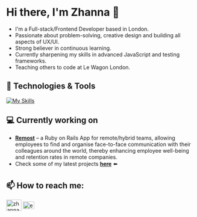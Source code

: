 # Hi there, I'm Zhanna 👋
- I'm a Full-stack/Frontend Developer based in London. 
- Passionate about problem-solving, creative design and building all aspects of UX/UI. 
- Strong believer in continuous learning.
- Currently sharpening my skills in advanced JavaScript and testing frameworks.
- Teaching others to code at Le Wagon London.

## 🔧 Technologies & Tools
[![My Skills](https://skillicons.dev/icons?i=js,html,css,ruby,rails,sass,heroku,react,redux,postgres,git,github)](https://skillicons.dev)

## 💻 Currently working on 
- [**Remost**](https://www.remost.io/) – a Ruby on Rails App for remote/hybrid teams, allowing employees to find and organise face-to-face communication with their colleagues around the world, thereby enhancing employee well-being and retention rates in remote companies.
- Check some of my latest projects [**here**](https://troopl.com/janedoronina) ⬅️

## 📫 How to reach me: 
<p align="left">
<a href="https://linkedin.com/in/zhanna-doronina" target="blank"><img align="center" src="https://raw.githubusercontent.com/rahuldkjain/github-profile-readme-generator/master/src/images/icons/Social/linked-in-alt.svg" alt="zhanna-doronina" height="30" width="40" /></a>
<a href="mailto:doronina.jane.work@gmail.com" target="blank"><img align="center" src="https://upload.wikimedia.org/wikipedia/commons/7/7e/Gmail_icon_%282020%29.svg" alt="email" height="20" width="30" /></a>
</p>
